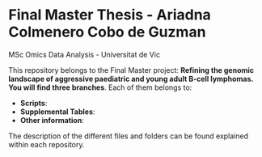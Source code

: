# Final Master Thesis - Ariadna Colmenero Cobo de Guzman
MSc Omics Data Analysis - Universitat de Vic

This repository belongs to the Final Master project: **Refining the genomic landscape of aggressive paediatric and young adult B-cell lymphomas. You will find three branches**. Each of them belongs to:
* **Scripts**:
* **Supplemental Tables**:
* **Other information**:

The description of the different files and folders can be found explained within each repository.

